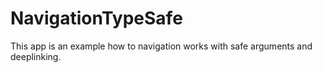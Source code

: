 # NavigationTypeSafe
This app is an example how to navigation works with safe arguments and deeplinking.
